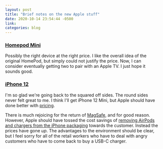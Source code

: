 ```yaml
---
layout: post
title: "Brief notes on the new Apple stuff"
date: 2020-10-14 23:54:44 -0500
link:
categories: blog
---
```

### [Homepod Mini](https://www.apple.com/homepod-mini/)

Possibly the right device at the right price. I like the overall idea of the original HomePod, but simply could not justify the price. Now, I can consider eventually getting two to pair with an Apple TV. I just hope it sounds good. 

### [iPhone 12](https://www.apple.com/homepod-mini/)

I'm so glad we're going back to the squared off sides. The round sides never felt great to me. I think I'll get iPhone 12 Mini, but Apple should have done better with [pricing](https://sixcolors.com/post/2020/10/apple-fibs-about-iphone-12-pricing-to-promote-wireless-carriers/).

There is much rejoicing for the return of [MagSafe](https://www.apple.com/shop/accessories/all-accessories/magsafe), and for good reason. However, Apple should have tossed the cost savings of [removing AirPods and chargers from the iPhone packaging](https://www.macrumors.com/2020/10/13/iphone-se-xr-no-earpods-power-adapter/) towards the customer. Instead the prices have gone *up*. The advantages to the environment should be clear, but I feel sorry for all of the retail workers who have to deal with angry customers who have to come back to buy a USB-C charger.